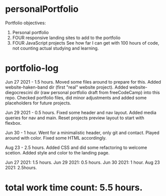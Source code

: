# personalPortfolio
Portfolio objectives:

1. Personal portfolio
2. FOUR responsive landing sites to add to the portfolio
3. FOUR JavaScript projects
See how far I can get with 100 hours of code, not counting actual studying and learning. 

# portfolio-log

Jun 27 2021 - 1.5 hours.
Moved some files around to prepare for this. 
Added website-haken-band dir (first "real" website project). 
Added website-diegocrescini dir (raw personal portfolio draft from freeCodeCamp) into this repo. 
Checked portfolio files, did minor adjustments and added some placeholders for future projects.

Jun 29 2021 - 0.5 hours.
Fixed some header and nav layout. 
Added media queries for nav and main. 
Reset projects preview layout to start with flexbox.

Jun 30 - 1 hour.
Went for a minimalistic header, only git and contact. Played around with color. 
Fixed some HTML accordingly. 

Aug 23 - 2.5 hours. 
Added CSS and did some refactoring to welcome scetion.
Added style and color to the landing page.


Jun 27 2021: 1.5 hours.
Jun 29 2021: 0.5 hours.
Jun 30 2021: 1 hour.
Aug 23 2021: 2.5hours.

# total work time count: 5.5 hours. 